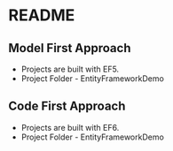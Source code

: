 # README

## Model First Approach

- Projects are built with EF5.
- Project Folder - EntityFrameworkDemo

## Code First Approach

- Projects are built with EF6.
- Project Folder - EntityFrameworkDemo
